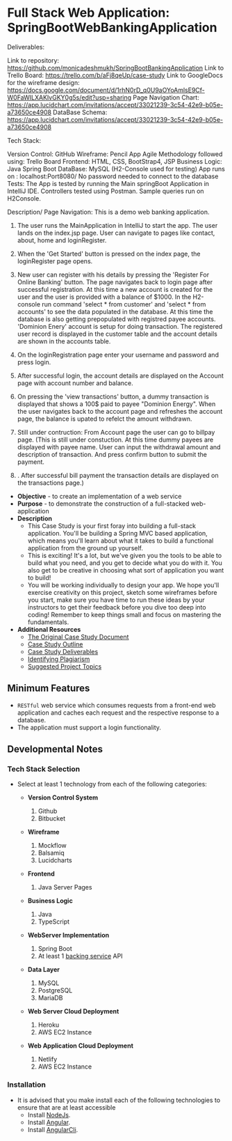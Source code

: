 # Full Stack Web Application:	SpringBootWebBankingApplication

Deliverables:

Link to repository: https://github.com/monicadeshmukh/SpringBootBankingApplication
Link to Trello Board: https://trello.com/b/aFj8qeUp/case-study
Link to GoogleDocs for the wireframe design: https://docs.google.com/document/d/1rhN0rD_q0U9aOYoAmlsE9Cf-W0FaWILXAKIvGKY0g5s/edit?usp=sharing
Page Navigation Chart: https://app.lucidchart.com/invitations/accept/33021239-3c54-42e9-b05e-a73650ce4908
DataBase Schema: https://app.lucidchart.com/invitations/accept/33021239-3c54-42e9-b05e-a73650ce4908

Tech Stack: 

Version Control: GitHub
Wireframe: Pencil App
Agile Methodology followed using: Trello Board
Frontend: HTML, CSS, BootStrap4, JSP
Business Logic: Java Spring Boot
DataBase: MySQL (H2-Console used for testing) 
App runs on : localhost:Port8080/ No password needed to connect to the database
Tests: The App is tested by running the Main springBoot Application in IntelliJ IDE.
Controllers tested using Postman. Sample queries run on H2Console.

Description/ Page Navigation: This is a demo web banking application.

1. The user runs the MainApplication in IntelliJ to start the app. The user lands on the index.jsp page. User can navigate to pages like contact, about, home and loginRegister. 

2. When the 'Get Started' button is pressed on the index page, the loginRegister page opens.

3. New user can register with his details by pressing the 'Register For Online Banking' button. The page navigates back to login page after successful registration. At this time a new account is created for the user and 
the user is provided with a balance of $1000. In the H2-console run command 'select * from customer' and 'select * from accounts' to see the data populated in the database. 
At this time the database is also getting prepopulated with registred payee accounts. 'Dominion Enery' account is setup for doing transaction.
The registered user record is displayed in the customer table and the account details are shown in the accounts table.

4. On the loginRegistration page enter your username and password and press login. 

5. After successful login, the account details are displayed on the Account page with account number and balance.

6. On pressing the 'view transactions' button, a dummy transaction is displayed that shows a 100$ paid to payee "Dominion Energy". 
When the user navigates back to the account page and refreshes the account page, the balance is upated to refelct the amount withdrawn.

7. Still under contruction:  From Account page the user can go to billpay page. (This is still under constuction. At this time dummy payees are displayed with payee name. User can input the withdrawal amount and description of transaction. And press confirm button to submit the payment.
8. . After successful bill payment the transaction details are displayed on the transactions page.)


* **Objective** - to create an implementation of a web service
* **Purpose** - to demonstrate the construction of a full-stacked web-application
* **Description**
	* This Case Study is your first foray into building a full-stack application. You'll be building a Spring MVC based application, which means you'll learn about what it takes to build a functional application from the ground up yourself.
	* This is exciting! It's a lot, but we've given you the tools to be able to build what you need, and you get to decide what you do with it. You also get to be creative in choosing what sort of application you want to build!
	* You will be working individually to design your app. We hope you'll exercise creativity on this project, sketch some wireframes before you start, make sure you have time to run these ideas by your instructors to get their feedback before you dive too deep into coding! Remember to keep things small and focus on mastering the fundamentals.
* **Additional Resources**
	* [The Original Case Study Document](./case-study.pdf)
	* [Case Study Outline](./case-study-outline.pdf)
	* [Case Study Deliverables](./README_deliverables.md)
	* [Identifying Plagiarism](./README_plagiarism.md)
	* [Suggested Project Topics](./README_suggested-project-topics.md)



## Minimum Features
* `RESTful` web service which consumes requests from a front-end web application and caches each request and the respective response to a database.
* The application must support a login functionality.




## Developmental Notes

### Tech Stack Selection
* Select at least 1 technology from each of the following categories:
  * **Version Control System**
    1. Github
    2. Bitbucket
    
  * **Wireframe**
    1. Mockflow
    2. Balsamiq
    3. Lucidcharts

  * **Frontend**
    1. Java Server Pages
    
  * **Business Logic**
    1. Java
    2. TypeScript

  * **WebServer Implementation**
    1. Spring Boot
    2. At least 1 [backing service](https://12factor.net/backing-services) API

  * **Data Layer**
    1. MySQL
    2. PostgreSQL
    3. MariaDB

  * **Web Server Cloud Deployment**
    1. Heroku
    2. AWS EC2 Instance
  
  * **Web Application Cloud Deployment**
    1. Netlify
    2. AWS EC2 Instance




### Installation
* It is advised that you make install each of the following technologies to ensure that are at least accessible
  * Install [NodeJs](https://nodejs.org/en/).
  * Install [Angular](http://angular.io/).
  * Install [AngularCli](https://cli.angular.io/).
